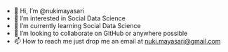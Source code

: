- 👋 Hi, I’m @nukimayasari
- 👀 I’m interested in Social Data Science
- 🌱 I’m currently learning Social Data Science
- 💞️ I’m looking to collaborate on GitHub or anywhere possible
- 📫 How to reach me just drop me an email at nuki.mayasari@gmail.com

<!---
nukimayasari/nukimayasari is a ✨ special ✨ repository because its `README.md` (this file) appears on your GitHub profile.
You can click the Preview link to take a look at your changes.
--->
